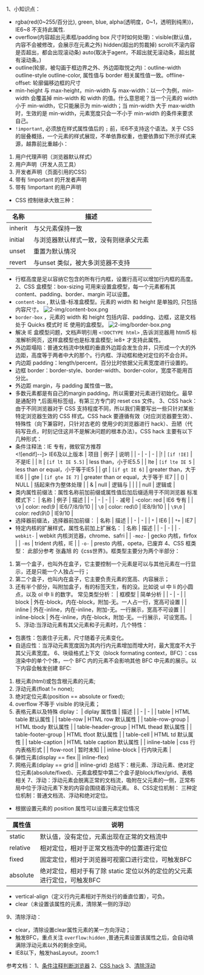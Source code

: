1、小知识点：
 * rgba(red(0~255/百分比), green, blue, alpha(透明度，0~1，透明到纯黑))，IE6~8 不支持此属性.
 * overflow(内容超出元素框/padding box 尺寸时如何处理)：visible(默认值，内容不会被修改，会展示在元素之外) hidden(超出的剪裁掉) scroll(不滚内容是否超出，都会出现滚动条) auto(取决于agent，不超出就无滚动条，超出就有滚动条。)
 * outline(轮廓，被勾画于框边界之外、外边距取悦之内)：outline-width outline-style outline-color, 属性值与 border 相关属性值一致。offline-offset: 轮廓偏移边框的尺寸
 * min-height 与 max-height，min-width 与 max-width：以一个为例，min-width 会覆盖掉 min-width 和 width 的值。什么意思呢？当一个元素的 width 小于 min-width，它只能展示为 min-width；当 min-width 大于 max-width 时，生效的是 min-width，元素宽度只会一不小于 min-width 的条件来要求自己。
 * `!important`, 必须放在样式属性值后的 `;` 前，IE6不支持这个语法。关于 CSS 的层叠概括，一个元素的样式展现，不单依靠权重，也要依靠如下所示样式来源，越靠前比重越小：
  1. 用户代理声明（浏览器默认样式）
  2. 用户声明（开发人员工具）
  3. 开发者声明（页面引用的CSS）
  4. 带有 !important 的开发者声明
  5. 带有 !important 的用户声明
 * CSS 控制继承大致三种：


  | 名称 | 描述 |
  | - | - |
  | inherit | 与父元素保持一致 |
  | initial | 与浏览器默认样式一致，没有则继承父元素 |
  | unset | 重置为默认情况 |
  | revert | 与unset 类似，被大多浏览器不支持 |
 * 行框高度是足以容纳它包含的所有行内框，设置行高可以增加行内框的高度。
2、CSS 盒模型：box-sizing 可用来设置盒模型，每一个元素都有其 content、padding、border、margin 可以设置。
 * `content-box` , 默认值-标准盒模型。元素的 width 和 height 是单独的, 只包括内容尺寸。
 ![2-img/content-box.png](https://s9.postimg.cc/6upmmjv0f/content-box.png)
 * `border-box` ，元素的 width 和 height 包括内容、padding、边框，这是文档处于 Quicks 模式时 IE 使用的盒模型。
 ![2-img/border-box.png](https://s9.postimg.cc/dl63vzagf/border-box.png)
 * 解决 IE 盒模型问题，文档声明引用  `<!DOCTYPE html>` ,告诉浏览器用 html5 标准解析网页，这样盒模型也是标准盒模型; ie8+ 才支持此属性。
 * 外边距塌陷：普通文档流中快框的垂直外边距会发生合并，只形成一个大的外边距，高度等于两者中大的那个。行内框、浮动框和绝对定位的不会合并。
 * 内边距 padding：length/percent，百分比时依据父元素宽度进行设置的。
 * 边框 border：border-style、border-width、border-color，宽度不能用百分比。
 * 外边距 margin，与 padding 属性值一致。
 * 多数元素都是有自己的margin padding，所以需要对元素进行初始化。最早是通配符 \*,后面用标签组，有第三方专门的 reset css 文件。 
3、CSS hack：
 由于不同浏览器对于 CSS 支持程度不同，所以我们需要写出一些只针对某些特定浏览器生效的 CSS 样式。CSS hack 要遵循有效（对应浏览器要生效）、特殊性（向下兼容时，只针对古老的 使用少的浏览器进行 hack）、丑陋（代码写丑点，时刻记住这并不是解决问题的根本办法）。CSS hack 主要有以下几种形式：
 * 条件注释法：IE 专有，微软官方推荐  
        <!--[if IE]><!--只在 IE 下生效<-->
        <![endif]--]>
        <!--if gte IE 6]  <![endif]--> IE6及以上版本
 | 项目 | 例子 | 说明 |
 | - | - | - |
 |! | `[if !IE]` | 不是IE |
 | lt | `[if lt IE 5.5]` | less than，小于IE5.5 |
 | lte | `[if lte IE 5` | less than or equal，小于等于IE5 |
 | gt | `[if gt IE 6]` | greater than，大于IE6 |
 | gte | `[if gte IE 7]` | greater than or equal，大于等于 IE7 |
 | () | NULL | 括起来作为整体处理 |
 | & | null | 逻辑与 |
 | &#124; | null | 逻辑或 |
 * 类内属性前缀法：属性名称前加前缀或属性值后加后缀适用于不同浏览器
 标准模式下：
 | 名称 | 例子 | 描述 |
 | - | - | - |
 | `-` 减号 | -color: red | IE6 专有 |
 | `\9` | color: red\\9 | IE6/7/8/9/10 |
 | `\0` | color: red\\0 | IE8/9/10 |
 | `\9\0` | color: red\\9\\0 | IE9/10 |
 * 选择器前缀法，选择器前加前缀：
 | 名称 | 描述 |
 | - | - |
 | `*` | IE6 |
 | `*+` | IE7 |
 * 特定内核的扩展样式，属性名前加上扩展名：
 | 名称 | 描述 |
 | - | - |
 | `-webkit-` | webkit 内核浏览器，chrome、safri |
 | `-moz-` | gecko 内核，firfox |
 | `-ms` | trident 内核，IE |
 | `-o-` | presto 内核，opeta，已废弃
4、CSS 框类型：
 此部分参考 张鑫旭 的《css世界》。框类型主要分为两个半部分：
 1. 第一个盒子，也叫外在盒子，它主要控制一个元素是可以与其他元素在一行显示，还是只能一个人独占一行；
 2. 第二个盒子，也叫内在盒子，它主要负责元素的宽高、内容展示；
 3. 还有半个部分，叫附加盒子，有的标签天生，有的没。比如说 ul 中 li 的小圆点，以及 ol 中 li 的数字。
 常见类型分析：
 | 框模型 | 简单分析 |
 | - | - |
 | block | 外在-block，内在-block，附加-无。一人占一行，宽高可设置 |
 | inline | 外在-inline，内在-inline，附加-无。一行展示，宽高不可设置 |
 | inline-block | 外在-inline，内在-block，附加-无。一行展示，可设宽高。|
5、浮动:当浮动元素有其父元素和子元素时，几个特性：
 * 包裹性：包裹住子元素，尺寸随着子元素变化。
 * 自适应性：当浮动元素宽度因为其内行内元素增加而增大时，最大宽度不大于其父元素宽度。
6、块级格式上下文（block formating context，BFC）：css渲染中的单个个体，一个 BFC 内的元素不会影响其他 BFC 中元素的展示。以下内容会触发创建 BFC:
 1. 根元素(html)或包含根元素的元素;
 2. 浮动元素(float != none);
 3. 绝对定位元素(position == absolute or fixed);
 4. overflow 不等于 visible 的块元素；
 5. 表格元素以及特殊 diplay：
 | diplay 属性值 | 描述 |
 | - | - |
 | table | HTML table 默认属性 |
 | table-row | HTML row 默认属性 |
 | table-row-group | HTML tbody 默认属性 |
 | table-header-group | HTML thead 默认属性 |
 | table-footer-group | HTML tfoot 默认属性 |
 | table-cell | HTML td 默认属性 |
 | table-caption | HTML table caption 默认属性 |
 | inline-table | css 行内表格形式 |
 | flow-root | 暂时未知 |
 | inline-block | 行内块元素 |
 6. 弹性元素(display == flex || inline-flex) 
 7. 网格元素(diplay == grid || inline-grid)
 总结下：根元素、浮动元素、绝对定位元素(absolute/fixed)、元素盒模型中第二个盒子是block/flex/grid、表格相关
7、浮动：浮动元素会脱离正常的文档流，吸附在父元素的一侧，正常布局中位于浮动元素下发的内容会围绕着浮动元素。
8、CSS定位机制：
  三种定位机制：普通文档流、浮动和绝对定位。
  * 根据设置元素的 position 属性可以设置元素定位情况


  | 属性值 | 说明 |
  | - | - |
  | static | 默认值，没有定位，元素出现在正常的文档流中 |
  | relative | 相对定位，相对于正常文档流中的位置进行定位 |
  | fixed | 固定定位，相对于浏览器可视窗口进行定位，可触发BFC |
  | absolute | 绝对定位，相对于有了除 static 定位以外的定位的父元素进行定位，可触发BFC |

 * vertical-align（定义行内元素相对于所处行的垂直位置），可负。
 * clear（未设置该属性的元素，清除某一侧的浮动）

9、清除浮动：
 * clear，清除设置clear属性元素的某一方向浮动；
 * 触发BFC，重点关注 `overflow:hidden` ,普通元素设置该属性之后，会自动填满除浮动元素以外的剩余空间。
 * IE8以下，触发hasLayout，zoom:1







参考文档：
1、[条件注释判断浏览器](https://blog.csdn.net/vajoy/article/details/8778577)
2、[CSS hack](https://blog.csdn.net/freshlover/article/details/12132801)
3、[清除浮动](https://segmentfault.com/a/1190000014554601#articleHeader6)